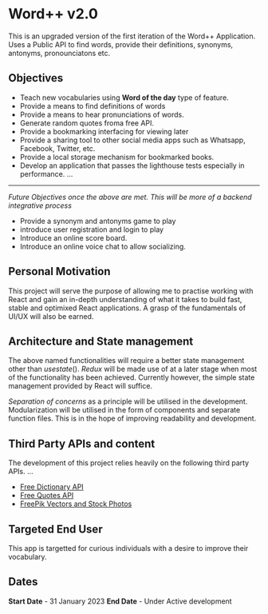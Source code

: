 # Word++ v2.0

This is an upgraded version of the first iteration of the Word++ Application.
Uses a Public API to find words, provide their definitions, synonyms, antonyms, pronounciatons etc.

## Objectives

* Teach new vocabularies using **Word of the day** type of feature.
* Provide a means to find definitions of words
* Provide a means to hear pronunciations of words.
* Generate random quotes froma free API.
* Provide a bookmarking interfacing for viewing later
* Provide a sharing tool to other social media  apps such as Whatsapp, Facebook, Twitter,   etc.
* Provide a local storage mechanism for bookmarked books.
* Develop an application that passes the lighthouse tests especially in performance. ...
***
*Future Objectives once the above are met. This will be more of a backend integrative process*
* Provide a synonym and antonyms game to play
* introduce user registration and login to play
* Introduce an online score board.
* Introduce an online voice chat to allow socializing.

## Personal Motivation

This project will serve the purpose of allowing me to practise working with React and gain an in-depth understanding of what it takes to build fast, stable and optimixed React applications. A grasp of the fundamentals of UI/UX will also be earned.

## Architecture and State management

The above named functionalities will require a better state management  other than *usestate*(). *Redux* will  be made use of at a later stage when most of the functionality has been achieved. Currently however, the simple state management provided by React will suffice.

*Separation of concerns* as a principle will be utilised in the development. Modularization will be utilised in the form of components and separate function files. This is in the hope of improving readability and development.

## Third Party APIs and content

The development of this project relies heavily on the following third party APIs. ...
* [Free Dictionary API](https://dictionaryapi.dev)
* [Free Quotes API](https://type.fit/api/quotes)
* [FreePik Vectors and Stock Photos](https://www.freepik.com)

## Targeted End User
This app is targetted for curious individuals with a desire to improve their vocabulary.

## Dates
**Start Date** - 31 January 2023
**End Date**   - Under Active development